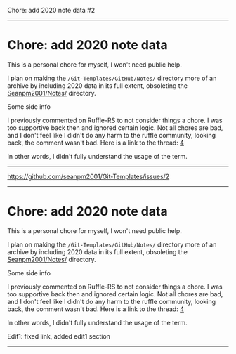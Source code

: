 Chore: add 2020 note data #2 

***

# Chore: add 2020 note data

This is a personal chore for myself, I won't need public help.

I plan on making the `/Git-Templates/GitHub/Notes/` directory more of an archive by including 2020 data in its full extent, obsoleting the [Seanpm2001/Notes/](https://github.com/seanpm2001/seanpm2001/Notes/) directory.

Some side info

I previously commented on Ruffle-RS to not consider things a chore. I was too supportive back then and ignored certain logic. Not all chores are bad, and I don't feel like I didn't do any harm to the ruffle community, looking back, the comment wasn't bad. Here is a link to the thread: [4](https://github.com/ruffle-rs/ruffle/pull/3194/)

In other words, I didn't fully understand the usage of the term.

***

https://github.com/seanpm2001/Git-Templates/issues/2



***

# Chore: add 2020 note data

This is a personal chore for myself, I won't need public help.

I plan on making the `/Git-Templates/GitHub/Notes/` directory more of an archive by including 2020 data in its full extent, obsoleting the [Seanpm2001/Notes/](https://github.com/seanpm2001/seanpm2001/tree/master/Notes/) directory.

Some side info

I previously commented on Ruffle-RS to not consider things a chore. I was too supportive back then and ignored certain logic. Not all chores are bad, and I don't feel like I didn't do any harm to the ruffle community, looking back, the comment wasn't bad. Here is a link to the thread: [4](https://github.com/ruffle-rs/ruffle/pull/3194/)

In other words, I didn't fully understand the usage of the term.

Edit1: fixed link, added edit1 section

***


